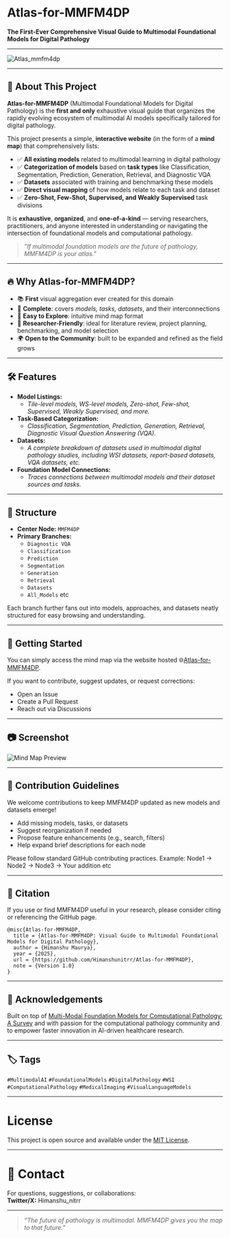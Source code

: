 # Atlas-for-MMFM4DP

**The First-Ever Comprehensive Visual Guide to Multimodal Foundational Models for Digital Pathology**

---

![Atlas_mmfm4dp](https://github.com/user-attachments/assets/e4ddab63-5473-4a28-964a-a7aa461fb034)


---

## 🌟 About This Project

**Atlas-for-MMFM4DP** (Multimodal Foundational Models for Digital Pathology) is the **first and only** exhaustive visual guide that organizes the rapidly evolving ecosystem of multimodal AI models specifically tailored for digital pathology.

This project presents a simple, **interactive website** (in the form of a **mind map**) that comprehensively lists:

- ✅ **All existing models** related to multimodal learning in digital pathology
- ✅ **Categorization of models** based on **task types** like Classification, Segmentation, Prediction, Generation, Retrieval, and Diagnostic VQA
- ✅ **Datasets** associated with training and benchmarking these models
- ✅ **Direct visual mapping** of how models relate to each task and dataset
- ✅ **Zero-Shot, Few-Shot, Supervised, and Weakly Supervised** task divisions

It is **exhaustive**, **organized**, and **one-of-a-kind** — serving researchers, practitioners, and anyone interested in understanding or navigating the intersection of foundational models and computational pathology.

> _"If multimodal foundation models are the future of pathology, MMFM4DP is your atlas."_

---

## 🔥 Why Atlas-for-MMFM4DP?

- 📚 **First** visual aggregation ever created for this domain
- 🌟 **Complete**: covers _models, tasks, datasets_, and their interconnections
- 🚀 **Easy to Explore**: intuitive mind map format
- 🧠 **Researcher-Friendly**: ideal for literature review, project planning, benchmarking, and model selection
- 🌍 **Open to the Community**: built to be expanded and refined as the field grows

---

## 🛠 Features

- **Model Listings:**  
  - _Tile-level models, WS-level models, Zero-shot, Few-shot, Supervised, Weakly Supervised, and more._
- **Task-Based Categorization:**  
  - _Classification, Segmentation, Prediction, Generation, Retrieval, Diagnostic Visual Question Answering (VQA)._
- **Datasets:**  
  - _A complete breakdown of datasets used in multimodal digital pathology studies, including WSI datasets, report-based datasets, VQA datasets, etc._
- **Foundation Model Connections:**  
  - _Traces connections between multimodal models and their dataset sources and tasks._

---

## 🧹 Structure

- **Center Node:** `MMFM4DP`
- **Primary Branches:**
  - `Diagnostic VQA`
  - `Classification`
  - `Prediction`
  - `Segmentation`
  - `Generation`
  - `Retrieval`
  - `Datasets`
  - `All_Models` etc

Each branch further fans out into models, approaches, and datasets neatly structured for easy browsing and understanding.

---

## 🚀 Getting Started

You can simply access the mind map via the website hosted  🌐[Atlas-for-MMFM4DP](https://xmind.ai/1oNzUweq).

If you want to contribute, suggest updates, or request corrections:
- Open an Issue
- Create a Pull Request
- Reach out via Discussions

---

## 📷 Screenshot

![Mind Map Preview](./0c00cd02-4033-4431-8a22-d4f683a65d1f.png)

---

## 🤝 Contribution Guidelines

We welcome contributions to keep MMFM4DP updated as new models and datasets emerge!

- Add missing models, tasks, or datasets
- Suggest reorganization if needed
- Propose feature enhancements (e.g., search, filters)
- Help expand brief descriptions for each node

Please follow standard GitHub contributing practices.
Example: Node1 -> Node2 -> Node3 -> Your addition etc

---

## 📜 Citation

If you use or find MMFM4DP useful in your research, please consider citing or referencing the GitHub page.

```plaintext
@misc{Atlas-for-MMFM4DP,
  title = {Atlas-for-MMFM4DP: Visual Guide to Multimodal Foundational Models for Digital Pathology},
  author = {Himanshu Maurya},
  year = {2025},
  url = {https://github.com/Himanshunitrr/Atlas-for-MMFM4DP},
  note = {Version 1.0}
}
```

---

## 💬 Acknowledgements

Built on top of [Multi-Modal Foundation Models for Computational Pathology: A
Survey](https://arxiv.org/abs/2503.09091)  and with  passion for the computational pathology community and to empower faster innovation in AI-driven healthcare research. 


---

## 🏷️️ Tags

`#MultimodalAI` `#FoundationalModels` `#DigitalPathology` `#WSI` `#ComputationalPathology` `#MedicalImaging` `#VisualLanguageModels`


---

# License

This project is open source and available under the [MIT License](LICENSE).

---

# 📩 Contact

For questions, suggestions, or collaborations:  
**Twitter/X:** Himanshu_nitrr

---

> _“The future of pathology is multimodal. MMFM4DP gives you the map to that future.”_
